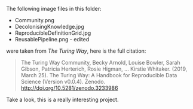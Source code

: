 The following image files in this folder:

- Community.png
- DecolonisingKnowledge.jpg
- ReproducibleDefinitionGrid.jpg
- ReusablePipeline.png - edited

were taken from _The Turing Way_, here is the full citation: 
> The Turing Way Community, Becky Arnold, Louise Bowler, Sarah Gibson, Patricia Herterich, Rosie Higman, … Kirstie Whitaker. (2019, March 25). The Turing Way: A Handbook for Reproducible Data Science (Version v0.0.4). Zenodo. http://doi.org/10.5281/zenodo.3233986

Take a look, this is a really interesting project.